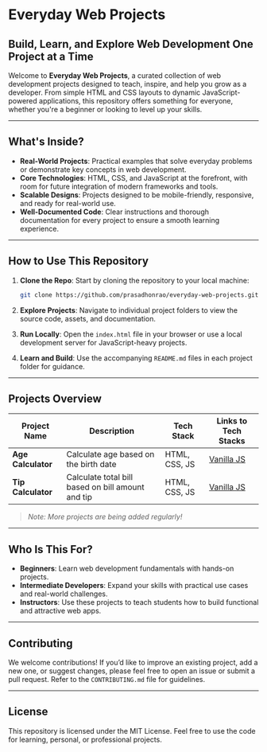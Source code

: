 # Everyday Web Projects

## **Build, Learn, and Explore Web Development One Project at a Time**

Welcome to **Everyday Web Projects**, a curated collection of web development projects designed to teach, inspire, and help you grow as a developer. From simple HTML and CSS layouts to dynamic JavaScript-powered applications, this repository offers something for everyone, whether you're a beginner or looking to level up your skills.

---

## **What's Inside?**

- **Real-World Projects**: Practical examples that solve everyday problems or demonstrate key concepts in web development.
- **Core Technologies**: HTML, CSS, and JavaScript at the forefront, with room for future integration of modern frameworks and tools.
- **Scalable Designs**: Projects designed to be mobile-friendly, responsive, and ready for real-world use.
- **Well-Documented Code**: Clear instructions and thorough documentation for every project to ensure a smooth learning experience.

---

## **How to Use This Repository**

1. **Clone the Repo**: Start by cloning the repository to your local machine:

   ```bash
   git clone https://github.com/prasadhonrao/everyday-web-projects.git
   ```

2. **Explore Projects**: Navigate to individual project folders to view the source code, assets, and documentation.
3. **Run Locally**: Open the `index.html` file in your browser or use a local development server for JavaScript-heavy projects.
4. **Learn and Build**: Use the accompanying `README.md` files in each project folder for guidance.

---

## **Projects Overview**

| Project Name       | Description                                       | Tech Stack    | Links to Tech Stacks                  |
| ------------------ | ------------------------------------------------- | ------------- | ------------------------------------- |
| **Age Calculator** | Calculate age based on the birth date             | HTML, CSS, JS | [Vanilla JS](age-calculator/vanilla/) |
| **Tip Calculator** | Calculate total bill based on bill amount and tip | HTML, CSS, JS | [Vanilla JS](tip-calculator/vanilla/) |

> _Note: More projects are being added regularly!_

---

## **Who Is This For?**

- **Beginners**: Learn web development fundamentals with hands-on projects.
- **Intermediate Developers**: Expand your skills with practical use cases and real-world challenges.
- **Instructors**: Use these projects to teach students how to build functional and attractive web apps.

---

## **Contributing**

We welcome contributions! If you’d like to improve an existing project, add a new one, or suggest changes, please feel free to open an issue or submit a pull request. Refer to the `CONTRIBUTING.md` file for guidelines.

---

## **License**

This repository is licensed under the MIT License. Feel free to use the code for learning, personal, or professional projects.
